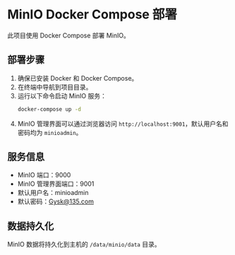 # MinIO Docker Compose 部署

此项目使用 Docker Compose 部署 MinIO。

## 部署步骤

1. 确保已安装 Docker 和 Docker Compose。
2. 在终端中导航到项目目录。
3. 运行以下命令启动 MinIO 服务：
   ```sh
   docker-compose up -d
   ```
4. MinIO 管理界面可以通过浏览器访问 `http://localhost:9001`，默认用户名和密码均为 `minioadmin`。

## 服务信息

- MinIO 端口：9000
- MinIO 管理界面端口：9001
- 默认用户名：minioadmin
- 默认密码：Gysk@135.com

## 数据持久化

MinIO 数据将持久化到主机的 `/data/minio/data` 目录。